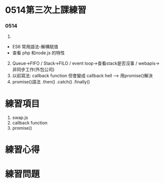 # 0514第三次上課練習
### 0514
1. 
* ES6 常用語法-解構賦值
* 查看 php 和node.js 的特性
2. Queue->FIFO / Stack->FILO /  event loop->查看stack是否沒事 / webapis->非同步工作(外包公司)
2. 以前寫法: callback function 但會變成 callback hell --> 用promise()解決
3. promise()語法  .then()  .catch()  .finally()

# 練習項目
1. swap.js
2. callback function 
3. promise()

# 練習心得


# 練習問題